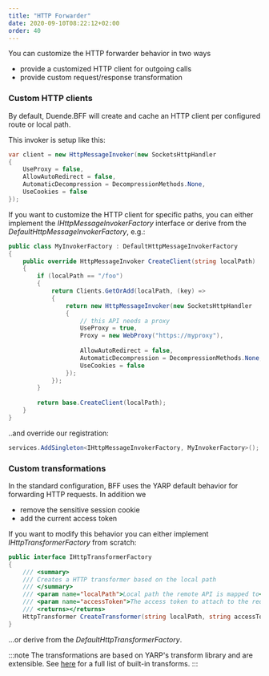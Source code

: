 ```yaml
---
title: "HTTP Forwarder"
date: 2020-09-10T08:22:12+02:00
order: 40
---
```


You can customize the HTTP forwarder behavior in two ways

* provide a customized HTTP client for outgoing calls
* provide custom request/response transformation

### Custom HTTP clients
By default, Duende.BFF will create and cache an HTTP client per configured route or local path.

This invoker is setup like this:

```cs
var client = new HttpMessageInvoker(new SocketsHttpHandler
{
    UseProxy = false,
    AllowAutoRedirect = false,
    AutomaticDecompression = DecompressionMethods.None,
    UseCookies = false
});
```

If you want to customize the HTTP client for specific paths, you can either implement the *IHttpMessageInvokerFactory* interface or derive from the *DefaultHttpMessageInvokerFactory*, e.g.:

```cs
public class MyInvokerFactory : DefaultHttpMessageInvokerFactory
{
    public override HttpMessageInvoker CreateClient(string localPath)
    {
        if (localPath == "/foo")
        {
            return Clients.GetOrAdd(localPath, (key) =>
            {
                return new HttpMessageInvoker(new SocketsHttpHandler
                {
                    // this API needs a proxy
                    UseProxy = true,
                    Proxy = new WebProxy("https://myproxy"),
                    
                    AllowAutoRedirect = false,
                    AutomaticDecompression = DecompressionMethods.None,
                    UseCookies = false
                });
            });
        }
        
        return base.CreateClient(localPath);
    }
}
```

..and override our registration:

```cs
services.AddSingleton<IHttpMessageInvokerFactory, MyInvokerFactory>();
```

### Custom transformations
In the standard configuration, BFF uses the YARP default behavior for forwarding HTTP requests. In addition we

* remove the sensitive session cookie
* add the current access token

If you want to modify this behavior you can either implement *IHttpTransformerFactory* from scratch: 

```cs
public interface IHttpTransformerFactory
{
    /// <summary>
    /// Creates a HTTP transformer based on the local path
    /// </summary>
    /// <param name="localPath">Local path the remote API is mapped to</param>
    /// <param name="accessToken">The access token to attach to the request (if present)</param>
    /// <returns></returns>
    HttpTransformer CreateTransformer(string localPath, string accessToken = null);
}
```

...or derive from the *DefaultHttpTransformerFactory*.

:::note
The transformations are based on YARP's transform library and are extensible. See [here](https://microsoft.github.io/reverse-proxy/articles/transforms.html) for a full list of built-in transforms.
:::
